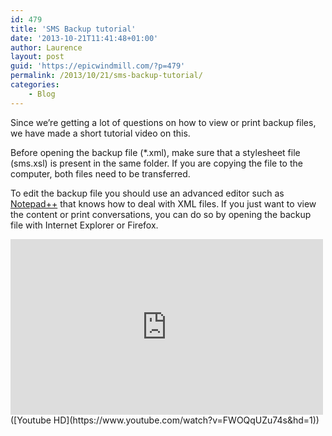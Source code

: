 ```yaml
---
id: 479
title: 'SMS Backup tutorial'
date: '2013-10-21T11:41:48+01:00'
author: Laurence
layout: post
guid: 'https://epicwindmill.com/?p=479'
permalink: /2013/10/21/sms-backup-tutorial/
categories:
    - Blog
---
```


Since we’re getting a lot of questions on how to view or print backup files, we have made a short tutorial video on this.

Before opening the backup file (\*.xml), make sure that a stylesheet file (sms.xsl) is present in the same folder. If you are copying the file to the computer, both files need to be transferred.

To edit the backup file you should use an advanced editor such as [Notepad++](http://notepad-plus-plus.org/) that knows how to deal with XML files. If you just want to view the content or print conversations, you can do so by opening the backup file with Internet Explorer or Firefox.

<iframe allow="accelerometer; autoplay; clipboard-write; encrypted-media; gyroscope; picture-in-picture; web-share" allowfullscreen="" frameborder="0" height="281" loading="lazy" src="https://www.youtube.com/embed/FWOQqUZu74s?feature=oembed" title="SMS Backup for BB10 - Tutorial: How to check your backup" width="500"></iframe>  
([Youtube HD](https://www.youtube.com/watch?v=FWOQqUZu74s&hd=1))